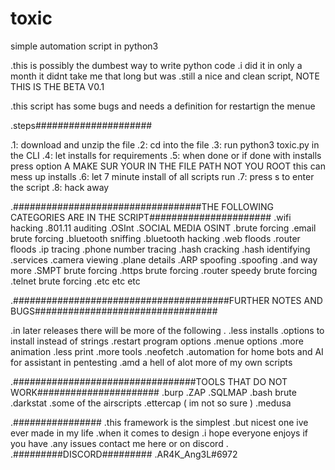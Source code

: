 # toxic
simple automation script in python3

.this is possibly the dumbest way to write python code 
.i did it in only a month it didnt take me that long but was 
.still a nice and clean script, NOTE THIS IS THE BETA V0.1

.this script has some bugs and needs a definition for restartign the menue 

.steps#####################

.1: download and unzip the file 
.2: cd into the file 
.3: run python3 toxic.py in the CLI 
.4: let installs for requirements
.5: when done or if done with installs press option A MAKE SUR YOUR IN THE FILE PATH NOT YOU ROOT this can mess up installs 
.6: let 7 minute install of all scripts run 
.7: press s to enter the script 
.8: hack away 

.##################################THE FOLLOWING CATEGORIES ARE IN THE SCRIPT######################
.wifi hacking 
.801.11 auditing 
.OSInt
.SOCIAL MEDIA OSINT 
.brute forcing 
.email brute forcing 
.bluetooth sniffing 
.bluetooth hacking 
.web floods 
.router floods
.ip tracing 
.phone number tracing 
.hash cracking 
.hash identifying 
.services 
.camera viewing 
.plane details 
.ARP spoofing 
.spoofing 
.and way more
.SMPT brute forcing 
.https brute forcing 
.router speedy brute forcing 
.telnet brute forcing 
.etc etc etc 

.#######################################FURTHER NOTES AND BUGS#################################

.in later releases there will be more of the following 
.
.less installs 
.options to install instead of strings 
.restart program options 
.menue options 
.more animation 
.less print 
.more tools 
.neofetch 
.automation for home bots and AI for assistant in pentesting 
.amd a hell of alot more of my own scripts 

.#################################TOOLS THAT DO NOT WORK######################
.burp
.ZAP
.SQLMAP
.bash brute 
.darkstat 
.some of the airscripts 
.ettercap ( im not so sure )
.medusa 

.################
.this framework is the simplest 
.but nicest one ive ever made in  my life 
.when it comes to design 
.i hope everyone enjoys if you have 
.any issues contact me here or on discord 
.
.#########DISCORD#########
.AR4K_Ang3L#6972


